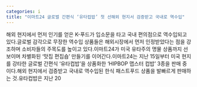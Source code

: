 ```yaml
---
categories: i
title: "이마트24 글로벌 간편식 ‘유타컵밥’ 첫 선해외 현지서 검증받고 국내로 역수입"
---
```

해외 현지에서 먼저 인기를 얻은 K-푸드가 입소문을 타고 국내 편의점으로 역수입되고 있다.글로벌 감각으로 무장한 역수입 상품들은 해외시장에서 먼저 인정받았다는 점을 강조하며 소비자들의 주목도를 높이고 있다.이마트24가 미국 유타주의 명물 상품까지 선보이며 차별화된 ‘맛집 편집숍’ 만들기를 이어간다.이마트24는 지난 15일부터 미국 현지를 강타한 글로벌 간편식 ‘유타컵밥’을 상품화한 ‘HIPBOP 맵스터 컵밥’ 3종을 판매 중이다.해외 현지에서 검증받고 국내로 역수입된 한식 패스트푸드 상품을 발빠르게 판매하는 것.유타컵밥은 지난 20